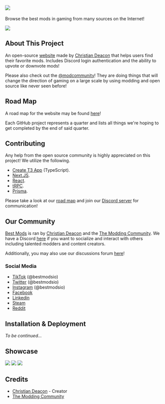 # <a href="https://bestmods.io/" target="_blank"><img src="https://github.com/bestmods/bestmods/blob/main/gitimages/bestmods.png" data-canonical-src="https://github.com/bestmods/bestmods/blob/main/gitimages/bestmods.png" /></a>
Browse the best mods in gaming from many sources on the Internet!

<a href="https://bestmods.io/" target="_blank"><img src="https://github.com/bestmods/bestmods/blob/main/gitimages/preview.jpeg" data-canonical-src="https://github.com/bestmods/bestmods/blob/main/gitimages/preview.jpeg" /></a>

## About This Project
An open-source [website](https://bestmods.io) made by [Christian Deacon](https://github.com/gamemann) that helps users find their favorite mods. Includes Discord login authentication and the ability to upvote or downvote mods!

Please also check out the [@modcommunity](https://github.com/modcommunity)! They are doing things that will change the direction of gaming on a large scale by using modding and open source like never seen before!

## Road Map
A road map for the website may be found [here](https://github.com/bestmods/roadmap/issues)!

Each GitHub project represents a quarter and lists all things we're hoping to get completed by the end of said quarter.

## Contributing
Any help from the open source community is highly appreciated on this project! We utilize the following.

* [Create T3 App](https://create.t3.gg/) (TypeScript).
* [Next.JS](https://nextjs.org/).
* [React](https://reactjs.org/).
* [tRPC](https://trpc.io/).
* [Prisma](https://www.prisma.io/).

Please take a look at our [road map](https://github.com/bestmods/roadmap/issues) and join our [Discord server](https://discord.moddingcommunity.com/) for communication!

## Our Community
[Best Mods](https://bestmods.io) is ran by [Christian Deacon](https://github.com/gamemann) and the [The Modding Community](https://moddingcommunity.com/). We have a Discord [here](https://discord.moddingcommunity.com/) if you want to socialize and interact with others including talented modders and content creators.

Additionally, you may also use our discussions forum [here](https://github.com/orgs/BestMods/discussions)!

### Social Media
* [TikTok](https://tiktok.com/@bestmodsio) (@bestmodsio)
* [Twitter](https://twitter.com/bestmodsio) (@bestmodsio)
* [Instagram](https://instagram.com/bestmodsio) (@bestmodsio)
* [Facebook](https://facebook.com/bestmodsio)
* [Linkedin](https://linkedin.com/company/bestmods)
* [Steam](https://steamcommunity.com/groups/best-mods)
* [Reddit](https://reddit.com/r/bestmods)

## Installation & Deployment
*To be continued...*

## Showcase
<a href="https://bestmods.io/view/mc-jurassicraft" target="_blank"><img src="https://github.com/bestmods/bestmods/blob/main/gitimages/preview2.jpeg" data-canonical-src="https://github.com/BestMods/bestmods/blob/main/gitimages/preview2.jpeg" /></a>
<a href="https://bestmods.io/view/mc-jurassicraft/sources" target="_blank"><img src="https://github.com/bestmods/bestmods/blob/main/gitimages/preview3.jpeg" data-canonical-src="https://github.com/bestmods/bestmods/blob/main/gitimages/preview3.jpeg" /></a>
<a href="https://bestmods.io/view/mc-jurassicraft/downloads" target="_blank"><img src="https://github.com/bestmods/bestmods/blob/main/gitimages/preview4.jpeg" data-canonical-src="https://github.com/bestmods/bestmods/blob/main/gitimages/preview4.jpeg" /></a>

## Credits
* [Christian Deacon](https://github.com/gamemann) - Creator
* [The Modding Community](https://github.com/modcommunity)